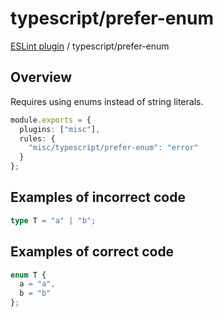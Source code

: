 # typescript/prefer-enum

[ESLint plugin](https://ilyub.github.io/eslint-plugin-misc/) / typescript/prefer-enum

## Overview

Requires using enums instead of string literals.

```ts
module.exports = {
  plugins: ["misc"],
  rules: {
    "misc/typescript/prefer-enum": "error"
  }
};
```

## Examples of incorrect code

```ts
type T = "a" | "b";
```

## Examples of correct code

```ts
enum T {
  a = "a",
  b = "b"
};
```